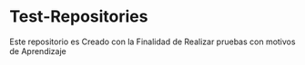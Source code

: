 # Test-Repositories
Este repositorio es Creado con la Finalidad de Realizar pruebas con motivos de Aprendizaje
